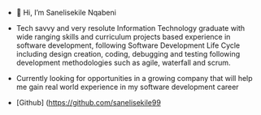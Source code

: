- 👋 Hi, I’m Sanelisekile Nqabeni
- Tech savvy and very resolute Information Technology graduate with wide ranging skills and curriculum projects based experience in software development, following Software Development Life Cycle including design creation, coding, debugging and testing following development methodologies such as agile, waterfall and scrum.

- Currently looking for opportunities in a growing company that will help me gain real world experience in my software development career
-  [Github] (https://github.com/sanelisekile99
